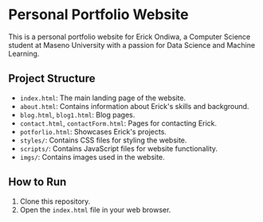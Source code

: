 # Personal Portfolio Website

This is a personal portfolio website for Erick Ondiwa, a Computer Science student at Maseno University with a passion for Data Science and Machine Learning.

## Project Structure

*   `index.html`: The main landing page of the website.
*   `about.html`: Contains information about Erick's skills and background.
*   `blog.html`, `blog1.html`: Blog pages.
*   `contact.html`, `contactForm.html`: Pages for contacting Erick.
*   `potforlio.html`: Showcases Erick's projects.
*   `styles/`: Contains CSS files for styling the website.
*   `scripts/`: Contains JavaScript files for website functionality.
*   `imgs/`: Contains images used in the website.

## How to Run

1.  Clone this repository.
2.  Open the `index.html` file in your web browser.
